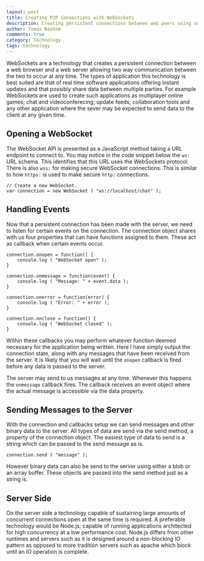 ```yaml
---
layout: post
title: Creating P2P Connections with WebSockets
description: Creating persistent connections between web peers using sockets.
author: Tomas Basham
comments: true
category: Technology
tags: technology
---
```

WebSockets are a technology that creates a persistent connection between a web browser and a web server allowing two way communication
between the two to occur at any time. The types of application this technology is best suited are that of real time software
applications offering instant updates and that possibly share data between multiple parties. For example WebSockets are used to
create such applications as multiplayer online games; chat and videoconferecing; update feeds; collaboration tools and any other
application where the sever may be expected to send data to the client at any given time.

Opening a WebSocket
-------------------
The WebSocket API is presented as a JavaScript method taking a URL endpoint to connect to. You may notice in the code snippet below
the `ws:` URL schema. This identifies that this URL uses the WebSockets protocol. There is also `wss:` for making secure WebSocket
connections. This is similar to how `https:` is used to make secure `http:` connections.


	// Create a new WebSocket.
	var connection = new WebSocket ( "ws://localhost/chat" );


Handling Events
---------------
Now that a persistent connection has been made with the server, we need to listen for certain events on the connection. The connection
object shares with us four properties that can have functions assigned to them. These act as callback when certain events occur.


	connection.onopen = function() {
		console.log ( "WebSocket open" );
	}

	connection.onmessage = function(event) {
		console.log ( "Message: " + event.data );
	}

	connection.onerror = function(error) {
		console.log ( "Error: " + error );
	}

	connection.onclose = function() {
		console.log ( "WebSocket closed" );
	}


Within these callbacks you may perform whatever function deemed necessary for the application being written. Here I have simply output
the connection state, along with any messages that have been received from the server. It is likely that you will wait until the `onopen`
callback is fired before any data is passed to the server.

The server may send to us messages at any time. Whenever this happens the `onmessage` callback fires. The callback receives an event
object where the actual message is accessible via the data property.

Sending Messages to the Server
------------------------------
With the connection and callbacks setup we can send messages and other binary data to the server. All types of data are send via the
send method, a property of the connection object. The easiest type of data to send is a string which can be passed to the send message
as is.


	connection.send ( "message" );


However binary data can also be send to the server using either a blob or an array buffer. These objects are passed into the send method
just as a string is.

Server Side
-----------
On the server side a technology capable of sustaining large amounts of concurrent connections open at the same time is required. A
preferable technology would be Node.js; capable of running applications architected for high concurrency at a low performance cost. Node.js
differs from other runtimes and servers such as it is designed around a non-blocking IO pattern as opposed to more tradition servers
such as apache which block until an IO operation is complete.
